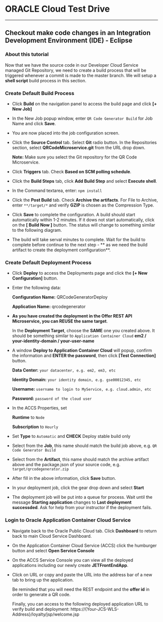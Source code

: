 # ORACLE Cloud Test Drive #
-----
## Checkout make code changes in an Integration Development Environment (IDE) - Eclipse ##

### About this tutorial ###


Now that we have the source code in our Developer Cloud Service managed Git Repository, we need to create a build process that will be triggered whenever a commit is made to the master branch. We will setup a **shell script** build process in this section.

### Create Default Build Process

- Click **Build** on the navigation panel to access the build page and click **[+ New Job]**

- In the New Job popup window, enter `QR Code Generator Build` for Job Name and click **Save**.

- You are now placed into the job configuration screen.

- Click the **Source Control** tab. Select **Git** radio button. In the Repositories section, select **QRCodeMicroservice.git** from the URL drop down.

	**Note:** Make sure you select the Git repository for the QR Code Microservice.

- Click **Triggers** tab. Check **Based on SCM polling schedule**.

- Click the **Build Steps** tab, click **Add Build Step** and select **Execute shell**.

- In the Command textarea, enter: `npm install`

- Click the **Post Build** tab. Check **Archive the artifacts**. For File to Archive, enter `**/target/*` and verify **GZIP** is chosen as the Compression Type.

- Click **Save** to complete the configuration. A build should start automatically within 1-2 minutes. If it dows not start automatically, click on the **[ Build Now ]** button. The status will change to something similar to the following diagram.

- The build will take serval minutes to complete. Wait for the build to complete before continue to the next step - ** as we need the build artifact to create the deployment configuration**.

### Create Default Deployment Process

- Click **Deploy** to access the Deployments page and click the **[+ New Configuration]** button.

- Enter the following data:

	**Configuration Name:** QRCodeGeneratorDeploy

	**Application Name:** qrcodegenerator

- **As you have created the deployment in the Offer REST API
Microservice, you can REUSE the same target**.

  In the **Deployment Target**, choose the **SAME** one you created above. It should be something similar to `Application Container Cloud` **em2 / your-identity-domain / your-user-name**

- A window **Deploy to Application Container Cloud** will popup, confirm the information and **ENTER the password**, then click **[Test Connection]** button.   

	**Data Center:** `your datacenter, e.g. em2, em3, etc`

	**Identity Domain:** `your identity domain, e.g. gse00012345, etc`

	**Username:** `username to login to MyService, e.g. cloud.admin, etc`

	**Password:** `password of the cloud user`

- In the ACCS Properties, set

	**Runtime** to `Node`

 	**Subscription** to `Hourly`

- Set **Type** to `Automatic` and **CHECK** Deploy stable build only

- Select from the **Job**, this name should match the build job above, e.g. `QR Code Generator Build`

- Select from the **Artifact**, this name should match the archive artifact above and the package.json of your source code, e.g. `target/qrcodegenerator.zip`  

- After fill in the above information, click **Save** button.

- In your deployment job, click the gear drop down and select **Start**

- The deployment job will be put into a queue for process. Wait until the message **Starting application** changes to **Last deployment successded**. Ask for help from your instructor if the deployment fails.

### Login to Oracle Application Container Cloud Service

- Navigate back to the Oracle Public Cloud tab. Click **Dashboard** to return back to main Cloud Service Dashboard.

- On the Application Container Cloud Service (ACCS) click the humburger button and select **Open Service Console**

- On the ACCS Service Console you can view all the deployed applications including our newly create **JETFrontEndApp**.

- Click on URL or copy and paste the URL into the address bar of a new tab to bring up the application.

  Be reminded that you will need the REST endpoint and the **offer id** in order to generate a QR code.

  Finally, you can access to the following deployed application URL to verify build and deployment:
		https://{Your-JCS-WLS-Address}/loyalty/jsp/welcome.jsp